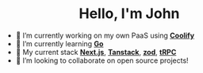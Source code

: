 <h1 align="center">Hello, I'm John</h1>

- 🔭 I’m currently working on my own PaaS using **[Coolify](https://coolify.io/)**
- 🌱 I’m currently learning **[Go](https://go.dev/)**
- 🚀 My current stack **[Next.js](https://nextjs.org/)**, **[Tanstack](https://tanstack.com/)**, **[zod](https://zod.dev/)**, **[tRPC](https://trpc.io/)**
- 👯 I’m looking to collaborate on open source projects!
